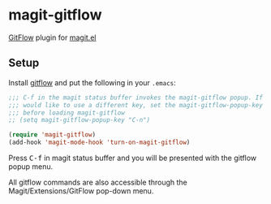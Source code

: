 magit-gitflow
=============

[GitFlow][gitflow] plugin for [magit.el][magit]


Setup
-----

Install [gitflow] and put the following in your `.emacs`:

```lisp
;;; C-f in the magit status buffer invokes the magit-gitflow popup. If you
;;; would like to use a different key, set the magit-gitflow-popup-key variable
;;; before loading magit-gitflow
;; (setq magit-gitflow-popup-key "C-n")

(require 'magit-gitflow)
(add-hook 'magit-mode-hook 'turn-on-magit-gitflow)
```

Press <kbd>C-f</kbd> in magit status buffer and you will be presented with
the gitflow popup menu.

All gitflow commands are also accessible through the Magit/Extensions/GitFlow
pop-down menu.


[gitflow]: https://github.com/petervanderdoes/gitflow
[magit]: https://github.com/magit/magit/tree/master
